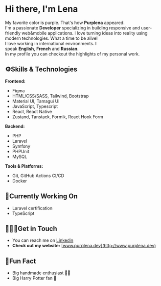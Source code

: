 
# Hi there, I'm Lena
My favorite color is purple. That's how **Purplena** appeared. </br>
I'm a passionate **Developer** specializing in building responsive and user-friendly web&mobile applications. I love turning ideas into reality using modern technologies. What a time to be alive! </br>
I love working in international environments. I speak **English**, **French** and **Russian**.</br>
In my profile you can checkout the highlights of my personal work. </br>

## ⚙️Skills & Technologies
**Frontend:** 
- Figma
- HTML/CSS/SASS, Tailwind, Bootstrap
- Material UI, Tamagui UI
- JavaScript, Typescript
- React, React Native
- Zustand, Tanstack, Formik, React Hook Form

**Backend:** 
- PHP
- Laravel
- Symfony
- PHPUnit
- MySQL

**Tools & Platforms:** 
- Git, GitHub Actions CI/CD
- Docker

## 🌱Currently Working On
- Laravel certification
- TypeScript

## 🙋🏻‍♀️Get in Touch
- You can reach me on [Linkedin](https://www.linkedin.com/in/elena-khramova-4a800b84/)
- **Check out my website:** [www.purplena.dev](http://www.purplena.dev)

## 💫Fun Fact
- Big handmade enthusiast 🫶🏻
- Big Harry Potter fan 🔮
